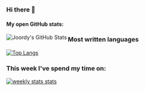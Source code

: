 ### Hi there 👋

<!-- Github stats -->

<!-- #### Connect with me:

[<img align="left" alt="@Joordy_" width="22px" src="https://cdn.jsdelivr.net/npm/simple-icons@v3/icons/instagram.svg"/>][https://www.instagram.com/joordy_] -->

#### My open GitHub stats:

<img align="left" alt="Joordy's GitHub Stats" src="https://github-readme-stats.vercel.app/api?username=joordy&show_icons=true&hide_border=true">

### Most written languages

[![Top Langs](https://github-readme-stats.vercel.app/api/top-langs/?username=joordy&layout=compact)](https://github.com/anuraghazra/github-readme-stats)

### This week I've spend my time on:

[![weekly stats stats](https://github-readme-stats.vercel.app/api/wakatime?username=joordy)](https://github.com/anuraghazra/github-readme-stats)

<!--
**joordy/joordy** is a ✨ _special_ ✨ repository because its `README.md` (this file) appears on your GitHub profile.

Here are some ideas to get you started:

- 🔭 I’m currently working on ...
- 🌱 I’m currently learning ...
- 👯 I’m looking to collaborate on ...
- 🤔 I’m looking for help with ...
- 💬 Ask me about ...
- 📫 How to reach me: ...
- 😄 Pronouns: ...
- ⚡ Fun fact: ...
-->
